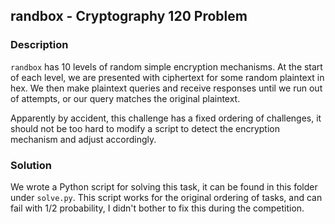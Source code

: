 ## randbox - Cryptography 120 Problem

### Description

`randbox` has 10 levels of random simple encryption mechanisms. At the start
of each level, we are presented with ciphertext for some random plaintext in
hex. We then make plaintext queries and receive responses until we run out of
attempts, or our query matches the original plaintext.

Apparently by accident, this challenge has a fixed ordering of challenges,
it should not be too hard to modify a script to detect the encryption
mechanism and adjust accordingly.

### Solution

We wrote a Python script for solving this task, it can be found in this
folder under `solve.py`. This script works for the original ordering of
tasks, and can fail with 1/2 probability, I didn't bother to fix this 
during the competition.
